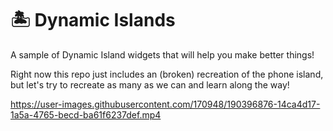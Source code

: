 # 🏝 Dynamic Islands

A sample of Dynamic Island widgets that will help you make better things!

Right now this repo just includes an (broken) recreation of the phone island, but let's try to recreate as many as we can and learn along the way!

https://user-images.githubusercontent.com/170948/190396876-14ca4d17-1a5a-4765-becd-ba61f6237def.mp4

